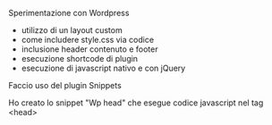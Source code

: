 Sperimentazione con Wordpress

- utilizzo di un layout custom
- come includere style.css via codice
- inclusione header contenuto e footer
- esecuzione shortcode di plugin
- esecuzione di javascript nativo e con jQuery

Faccio uso del plugin Snippets

Ho creato lo snippet "Wp head" che esegue codice javascript nel tag &lt;head&gt;
